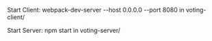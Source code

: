 Start Client: webpack-dev-server --host 0.0.0.0 --port 8080 in voting-client/


Start Server: npm start in voting-server/
